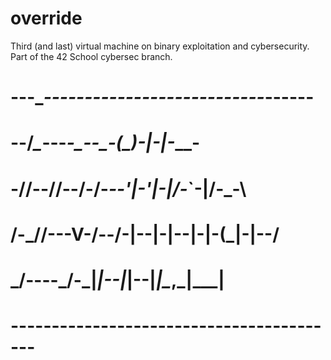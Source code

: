 # override
Third (and last) virtual machine on binary exploitation and cybersecurity. Part of the 42 School cybersec branch.


#  ---___----------------------_-----_------
#  --/___\__---_____-_-__-_-__(_)-__|-|-___-
#  -//--//\-\-/-/-_-\-'__|-'__|-|/-_`-|/-_-\
#  /-\_//--\-V-/--__/-|--|-|--|-|-(_|-|--__/
#  \___/----\_/-\___|_|--|_|--|_|\__,_|\___|
#  -----------------------------------------